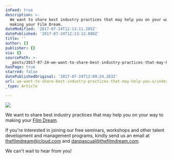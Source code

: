 ```yaml
---
inFeed: true
description: >-
  We want to share best industry practices that may help you on your way to
  making your Film Dream. 
dateModified: '2017-07-24T12:13:11.205Z'
datePublished: '2017-07-24T12:13:12.888Z'
title: ''
author: []
publisher: {}
via: {}
sourcePath: >-
  _posts/2017-07-24-we-want-to-share-best-industry-practices-that-may-help-you-o.md
hasPage: true
starred: false
datePublishedOriginal: '2017-07-24T12:09:24.263Z'
url: we-want-to-share-best-industry-practices-that-may-help-you-o/index.html
_type: Article

---
```

![](https://the-grid-user-content.s3-us-west-2.amazonaws.com/c72784a6-363c-4145-ae5c-c1bed1f6f0d5.jpg)

We want to share best industry practices that may help you on your way to making your [Film Dream][0]. 

If you're interested in joining our free seminars, workshops and other talent development and management programs, kindly send us an email at [thefilmdream@icloud.com][1] and [danpascual@thefilmdream.com][2].

We can't wait to hear from you!

[0]: http://thefilmdream.com/
[1]: http://thefilmdream@icloud.com/
[2]: http://danpascual@thefilmdream.com/